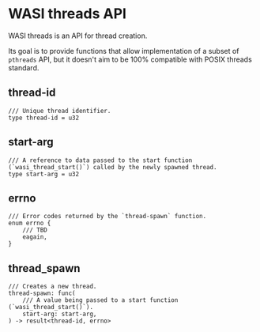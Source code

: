 # WASI threads API

WASI threads is an API for thread creation.

Its goal is to provide functions that allow implementation of a subset of `pthreads` API, but it doesn't aim to be 100% compatible with POSIX threads standard.


## thread-id

```wit
/// Unique thread identifier.
type thread-id = u32
```

## start-arg

```wit
/// A reference to data passed to the start function (`wasi_thread_start()`) called by the newly spawned thread.
type start-arg = u32
```

## errno

```wit
/// Error codes returned by the `thread-spawn` function.
enum errno {
    /// TBD
    eagain,
}
```

## thread_spawn

```wit
/// Creates a new thread.
thread-spawn: func(
    /// A value being passed to a start function (`wasi_thread_start()`).
    start-arg: start-arg,
) -> result<thread-id, errno>
```
